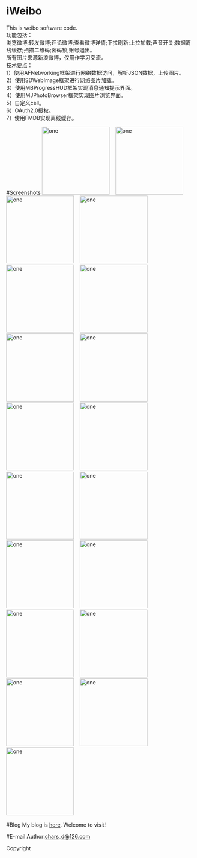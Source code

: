 # iWeibo
This is weibo software code.<br/>
功能包括：</br>浏览微博;转发微博;评论微博;查看微博详情;下拉刷新;上拉加载;声音开关;数据离线缓存;扫描二维码;密码锁;账号退出。<br/>
所有图片来源新浪微博，仅用作学习交流。</br>
技术要点：</br>
1）使用AFNetworking框架进行网络数据访问，解析JSON数据，上传图片。</br>
2）使用SDWebImage框架进行网络图片加载。</br>
3）使用MBProgressHUD框架实现消息通知提示界面。</br>
4）使用MJPhotoBrowser框架实现图片浏览界面。</br>
5）自定义cell。</br>
6）OAuth2.0授权。</br>
7）使用FMDB实现离线缓存。</br>

#Screenshots
<img alt="one" src="https://raw.github.com/charsdavy/iWeibo/master/screenshots/w0.png" width="180">
&nbsp;&nbsp;
<img alt="one" src="https://raw.github.com/charsdavy/iWeibo/master/screenshots/w0.2.png" width="180">
&nbsp;&nbsp;
<img alt="one" src="https://raw.github.com/charsdavy/iWeibo/master/screenshots/w0.3.png" width="180">
&nbsp;&nbsp;
<img alt="one" src="https://raw.github.com/charsdavy/iWeibo/master/screenshots/w0.4.png" width="180">
&nbsp;&nbsp;
<img alt="one" src="https://raw.github.com/charsdavy/iWeibo/master/screenshots/w1.png" width="180">
&nbsp;&nbsp;
<img alt="one" src="https://raw.github.com/charsdavy/iWeibo/master/screenshots/w1.1.png" width="180">
&nbsp;&nbsp;
<img alt="one" src="https://raw.github.com/charsdavy/iWeibo/master/screenshots/w1.2.png" width="180">
&nbsp;&nbsp;
<img alt="one" src="https://raw.github.com/charsdavy/iWeibo/master/screenshots/w1.3.png" width="180">
&nbsp;&nbsp;
<img alt="one" src="https://raw.github.com/charsdavy/iWeibo/master/screenshots/w1.4.png" width="180">
&nbsp;&nbsp;
<img alt="one" src="https://raw.github.com/charsdavy/iWeibo/master/screenshots/w2.png" width="180">
&nbsp;&nbsp;
<img alt="one" src="https://raw.github.com/charsdavy/iWeibo/master/screenshots/w3.png" width="180">
&nbsp;&nbsp;
<img alt="one" src="https://raw.github.com/charsdavy/iWeibo/master/screenshots/w4.png" width="180">
&nbsp;&nbsp;
<img alt="one" src="https://raw.github.com/charsdavy/iWeibo/master/screenshots/w5.png" width="180">
&nbsp;&nbsp;
<img alt="one" src="https://raw.github.com/charsdavy/iWeibo/master/screenshots/w6.png" width="180">
&nbsp;&nbsp;
<img alt="one" src="https://raw.github.com/charsdavy/iWeibo/master/screenshots/w7.png" width="180">
&nbsp;&nbsp;
<img alt="one" src="https://raw.github.com/charsdavy/iWeibo/master/screenshots/w8.png" width="180">
&nbsp;&nbsp;
<img alt="one" src="https://raw.github.com/charsdavy/iWeibo/master/screenshots/w9.png" width="180">
&nbsp;&nbsp;
<img alt="one" src="https://raw.github.com/charsdavy/iWeibo/master/screenshots/w10.png" width="180">
&nbsp;&nbsp;
<img alt="one" src="https://raw.github.com/charsdavy/iWeibo/master/screenshots/w11.png" width="180">
&nbsp;&nbsp;

#Blog
My blog is [here](http://www.cnblogs.com/chars). Welcome to visit!

#E-mail
Author:chars_d@126.com

Copyright
